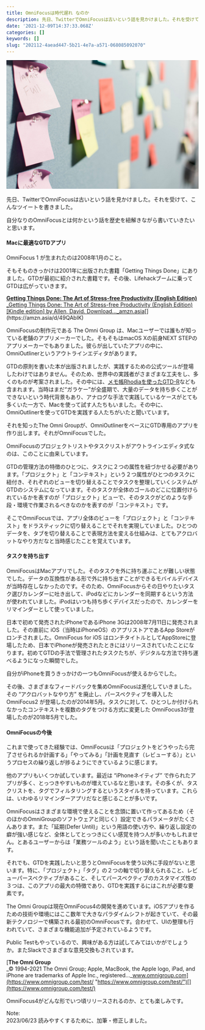 ```yaml
---
title: OmniFocusは時代遅れ なのか
description: 先日、TwitterでOmniFocusは古いという話を見かけました。それを受けて、こんなツイートを書きました。
date: '2021-12-09T14:37:33.068Z'
categories: []
keywords: []
slug: "202112-4aead447-5b21-4e7a-a571-068085092070"
---
```

![](0__ZX0ivPZ0lkWPqqwQ.jpg)

先日、TwitterでOmniFocusは古いという話を見かけました。それを受けて、こんなツイートを書きました。

自分なりのOmniFocusとは何かという話を歴史を紐解きながら書いていきたいと思います。

#### Macに最適なGTDアプリ

OmniFocus 1 が生まれたのは2008年1月のこと。

そもそものきっかけは2001年に出版された書籍「Getting Things Done」にありました。GTDが最初に紹介された書籍です。その後、Lifehackブームに乗ってGTDは広がっていきます。

[**Getting Things Done: The Art of Stress-free Productivity (English Edition)**  
_Getting Things Done: The Art of Stress-free Productivity (English Edition) \[Kindle edition\] by Allen, David. Download…_amzn.asia](https://amzn.asia/d/49QAbIK "https://amzn.asia/d/49QAbIK")[](https://amzn.asia/d/49QAbIK)

OmniFocusの制作元である The Omni Group は、Macユーザーでは誰もが知っている老舗のアプリメーカーでした。そもそもはmacOS Xの前身NEXT STEPのアプリメーカーでもありました。彼らが出していたアプリの中に、OmniOutlinerというアウトラインエディタがあります。

GTDの原則を書いた本が出版されましたが、実践するための公式ツールが登場したわけではありません。そのため、世界中の実践者がさまざまな工夫をし、多くのものが考案されました。その中には、[メモ帳Rhodiaを使ったGTD-R](https://gihyo.jp/lifestyle/serial/01/gtd/0006)なども含まれます。当時はまだ“ガラケー”が全盛期で、大量のデータを持ち歩くことができないという時代背景もあり、アナログな手法で実践しているケースがとても多くいた一方で、Macを使って試す人たちもいました。その中に、OmniOutlinerを使ってGTDを実践する人たちがいたと聞いています。

それを知ったThe Omni Groupが、OmniOutlinerをベースにGTD専用のアプリを作り出します。それがOmniFocusでした。

OmniFocusのプロジェクトリストやタスクリストがアウトラインエディタ式なのは、このことに由来しています。

GTDの管理方法の特徴のひとつに、タスクに２つの属性を紐づかせる必要があります。「プロジェクト」と「コンテキスト」という２つ属性がひとつのタスクに紐付き、それぞれのビューを切り替えることでタスクを整理していくシステムがGTDのシステムになっています。そのタスクが全体のゴールのどこに位置付けられているかを表すのが「プロジェクト」ビューで、そのタスクがどのような手段・環境で作業されるべきなのかを表すのが「コンテキスト」です。

そこでOmniFocusでは、アプリ全体のビューを「プロジェクト」と「コンテキスト」をドラスティックに切り替えることでそれを実現していました。ひとつのデータを、タブを切り替えることで表現方法を変える仕組みは、とてもアクロバットなやり方だなと当時感じたことを覚えています。

#### タスクを持ち出す

OmniFocusはMacアプリでした。そのタスクを外に持ち運ぶことが難しい状態でした。データの互換性がある形で外に持ち出すことができるモバイルデバイスが当時存在しなかったのです。そのため、OmniFocusからその日やりたいタスク選びカレンダーに吐き出して、iPodなどにカレンダーを同期するという方法が使われていました。iPodはいつも持ち歩くデバイスだったので、カレンダーをリマインダーとして使っていました。

日本で初めて発売されたiPhoneであるiPhone 3Gは2008年7月11日に発売されました。その直前に iOS（当時はiPhoneOS）のアプリストアであるApp Storeがロンチされました。OmniFocus for iOS はロンチタイトルとしてAppStoreに登場したため、日本でiPhoneが発売されたときにはリリースされていたことになります。初めてGTDの手法で管理されたタスクたちが、デジタルな方法で持ち運べるようになった瞬間でした。

自分がiPhoneを買うきっかけの一つもOmniFocusが使えるからでした。

その後、さまざまなフィードバックを集めOmniFocusは進化していきました。その “アクロバットなやり方” を廃止し、パースペクティブを導入した OmniFocus2 が登場したのが2014年5月。タスクに対して、ひとつしか付けられなかったコンテキストを複数のタグをつける方式に変更した OmniFocus3が登場したのが2018年5月でした。

#### OmniFocusの今後

これまで使ってきた経験では、OmniFocusは「プロジェクトをどうやったら完了させられるか計画する」「やってみる」「計画を見直す（レビューする）」というプロセスの繰り返しが捗るようにできているように感じます。

他のアプリもいくつか試しています。最近は “iPhoneネイティブ” で作られたアプリが多く、とっつきやすいものが増えているなと思います。その多くが、タスクリストを、タグでフィルタリングするというスタイルを持っています。これらは、いわゆるリマインダーアプリだなと感じることが多いです。

OmniFocusはさまざまな環境で使えることを念頭に置いて作ってあるため（そのほかのOmniGroupのソフトウェアと同じく）設定できるパラメータがたくさんあります。また「延期(Defer Until)」という用語の使い方や、繰り返し設定の癖が強い感じなど、全体としてとっつきにくい感覚を持つ人が多いかもしれません。とあるユーザーからは「業務ツールのよう」という話を聞いたこともあります。

それでも、GTDを実践したいと思うとOmniFocusを使う以外に手段がないと思います。特に、「プロジェクト」「タグ」の２つの軸で切り替えられること、レビューパースペクティブがあること、そしてパースペクティブのカスタマイズ性の３つは、このアプリの最大の特徴であり、GTDを実践するにはこれが必要な要素です。

The Omni Groupは現在OmniFocus4の開発を進めています。iOSアプリを作るための技術や環境にはここ数年で大きなパラダイムシフトが起きていて、その最新テクノロジーで構築される最初のOmniFocusです。合わせて、UIの整理も行われていて、さまざまな機能追加が予定されているようです。

Public Testもやっているので、興味がある方は試してみてはいかがでしょうか。またSlackでさまざまな意見交換もされています。

[**The Omni Group**  
_© 1994-2021 The Omni Group; Apple, MacBook, the Apple logo, iPad, and iPhone are trademarks of Apple Inc., registered…_www.omnigroup.com](https://www.omnigroup.com/test/ "https://www.omnigroup.com/test/")[](https://www.omnigroup.com/test/)

OmniFocus4がどんな形でいつ頃リリースされるのか、とても楽しみです。

Note:  
2023/06/23 読みやすくするために、加筆・修正しました。